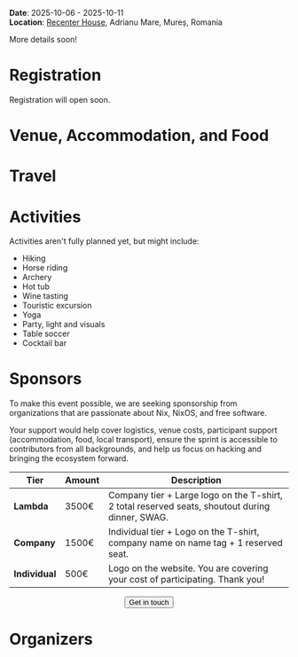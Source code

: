 
**Date**: 2025-10-06 - 2025-10-11 <br>
**Location**: [Recenter House](https://maps.app.goo.gl/wgS4KTsY386hE1H9A), Adrianu Mare, Mureș, Romania

More details soon!

# Registration

Registration will open soon.

# Venue, Accommodation, and Food

# Travel

# Activities

Activities aren't fully planned yet, but might include:

- Hiking
- Horse riding
- Archery
- Hot tub
- Wine tasting
- Touristic excursion
- Yoga
- Party, light and visuals
- Table soccer
- Cocktail bar

# Sponsors

To make this event possible, we are seeking sponsorship from organizations that are passionate about Nix, NixOS, and free software.

Your support would help cover logistics, venue costs, participant support (accommodation, food, local transport), ensure the sprint is accessible to contributors from all backgrounds, and help us focus on hacking and bringing the ecosystem forward.


| Tier           | Amount | Description                                                                                     |
| -------------- | ------ | ----------------------------------------------------------------------------------------------- |
| **Lambda**     | 3500€  | Company tier + Large logo on the T-shirt, 2 total reserved seats, shoutout during dinner, SWAG. |
| **Company**    | 1500€  | Individual tier + Logo on the T-shirt, company name on name tag + 1 reserved seat.              |
| **Individual** | 500€   | Logo on the website. You are covering your cost of participating. Thank you!                    |

<div align="center" class="mb-10">
<button
 id="sponsorship-contact-button"
 onclick="window.location.href='mailto:transylvaniasprint@gmail.com'"
 class="px-4 !text-neutral !no-underline rounded-md bg-primary-600 hover:!bg-primary-500 dark:bg-primary-800 dark:hover:!bg-primary-700">
  Get in touch
</button>
</div>

# Organizers
